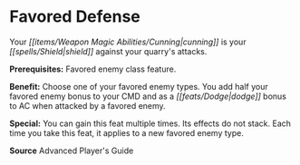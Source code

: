 ﻿---
cssclass: [feats]

---
# Favored Defense

Your _[[items/Weapon Magic Abilities/Cunning|cunning]]_ is your _[[spells/Shield|shield]]_ against your quarry's attacks.

**Prerequisites:** Favored enemy class feature.

**Benefit:** Choose one of your favored enemy types. You add half your favored enemy bonus to your CMD and as a _[[feats/Dodge|dodge]]_ bonus to AC when attacked by a favored enemy.

**Special:** You can gain this feat multiple times. Its effects do not stack. Each time you take this feat, it applies to a new favored enemy type.

**Source** Advanced Player's Guide